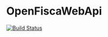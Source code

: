 # OpenFiscaWebApi

[![Build Status](https://travis-ci.org/cbenz/OpenFiscaWebApi.jl.svg?branch=master)](https://travis-ci.org/cbenz/OpenFiscaWebApi.jl)
